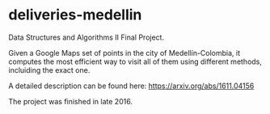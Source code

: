 # deliveries-medellin

Data Structures and Algorithms II Final Project.

Given a Google Maps set of points in the city of Medellín-Colombia, it computes the most efficient way to visit all of them using different methods, incluiding the exact one.

A detailed description can be found here: https://arxiv.org/abs/1611.04156

The project was finished in late 2016.
